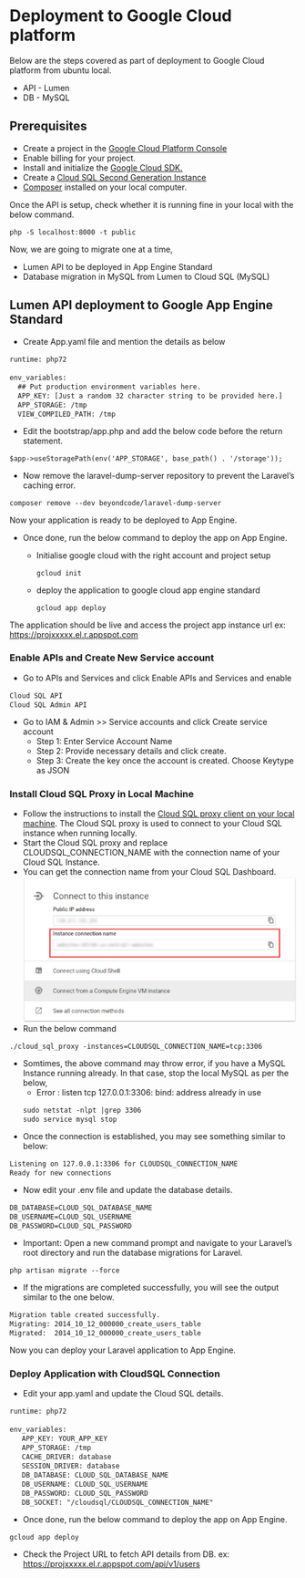 # Deployment to Google Cloud platform

Below are the steps covered as part of deployment to Google Cloud platform from ubuntu local.
* API - Lumen
* DB - MySQL

## Prerequisites
* Create a project in the [Google Cloud Platform Console](https://console.cloud.google.com/project)
* Enable billing for your project.
* Install and initialize the [Google Cloud SDK.](https://cloud.google.com/sdk/)
* Create a [Cloud SQL Second Generation Instance](https://www.cloudbooklet.com/create-cloud-sql-instance-and-connect-to-vm-instance-in-gcp/#second-generation)
* [Composer](https://getcomposer.org/download/) installed on your local computer.

Once the API is setup, check whether it is running fine in your local with the below command.
```
php -S localhost:8000 -t public
```

Now, we are going to migrate one at a time,
* Lumen API to be deployed in App Engine Standard
* Database migration in MySQL from Lumen to Cloud SQL (MySQL)

## Lumen API deployment to Google App Engine Standard
* Create App.yaml file and mention the details as below
```
runtime: php72

env_variables:
  ## Put production environment variables here.
  APP_KEY: [Just a random 32 character string to be provided here.]
  APP_STORAGE: /tmp
  VIEW_COMPILED_PATH: /tmp
```
* Edit the bootstrap/app.php and add the below code before the return statement.
```
$app->useStoragePath(env('APP_STORAGE', base_path() . '/storage'));
```
* Now remove the laravel-dump-server repository to prevent the Laravel’s caching error.
```
composer remove --dev beyondcode/laravel-dump-server
```
Now your application is ready to be deployed to App Engine.

* Once done, run the below command to deploy the app on App Engine.
  * Initialise google cloud with the right account and project setup
    ```
    gcloud init
    ```
  * deploy the application to google cloud app engine standard

    ```
    gcloud app deploy
    ```

The application should be live and access the project app instance url ex: https://projxxxxx.el.r.appspot.com

### Enable APIs and Create New Service account
* Go to APIs and Services and click Enable APIs and Services and enable 
```
Cloud SQL API 
Cloud SQL Admin API
```
* Go to IAM & Admin >> Service accounts and click Create service account
  * Step 1: Enter Service Account Name
  * Step 2: Provide necessary details and click create.
  * Step 3: Create the key once the account is created. Choose Keytype as JSON
  
### Install Cloud SQL Proxy in Local Machine
* Follow the instructions to install the [Cloud SQL proxy client on your local machine](https://cloud.google.com/sql/docs/mysql/connect-external-app#install). The Cloud SQL proxy is used to connect to your Cloud SQL instance when running locally.
* Start the Cloud SQL proxy and replace CLOUDSQL_CONNECTION_NAME with the connection name of your Cloud SQL Instance.
* You can get the connection name from your Cloud SQL Dashboard.
![Image of Cloud SQL Connection Instance](https://github.com/vicky1408/aktonapi/blob/master/CloudSQL.png)
* Run the below command
```
./cloud_sql_proxy -instances=CLOUDSQL_CONNECTION_NAME=tcp:3306
```
  * Somtimes, the above command may throw error, if you have a MySQL Instance running already. In that case, stop the local MySQL as per the below,
    * Error : listen tcp 127.0.0.1:3306: bind: address already in use
    ```
    sudo netstat -nlpt |grep 3306
    sudo service mysql stop
    ```
* Once the connection is established, you may see something similar to below:
```
Listening on 127.0.0.1:3306 for CLOUDSQL_CONNECTION_NAME
Ready for new connections
```
* Now edit your .env file and update the database details.
```
DB_DATABASE=CLOUD_SQL_DATABASE_NAME
DB_USERNAME=CLOUD_SQL_USERNAME
DB_PASSWORD=CLOUD_SQL_PASSWORD
```
* Important: Open a new command prompt and navigate to your Laravel’s root directory and run the database migrations for Laravel.
```
php artisan migrate --force
```
* If the migrations are completed successfully, you will see the output similar to the one below.
```
Migration table created successfully.
Migrating: 2014_10_12_000000_create_users_table
Migrated:  2014_10_12_000000_create_users_table
```

Now you can deploy your Laravel application to App Engine.

### Deploy Application with CloudSQL Connection
* Edit your app.yaml and update the Cloud SQL details.
```
runtime: php72

env_variables:
   APP_KEY: YOUR_APP_KEY
   APP_STORAGE: /tmp
   CACHE_DRIVER: database
   SESSION_DRIVER: database
   DB_DATABASE: CLOUD_SQL_DATABASE_NAME
   DB_USERNAME: CLOUD_SQL_USERNAME
   DB_PASSWORD: CLOUD_SQL_PASSWORD
   DB_SOCKET: "/cloudsql/CLOUDSQL_CONNECTION_NAME"
```
* Once done, run the below command to deploy the app on App Engine.
```
gcloud app deploy
```
* Check the Project URL to fetch API details from DB. ex: https://projxxxxx.el.r.appspot.com/api/v1/users
